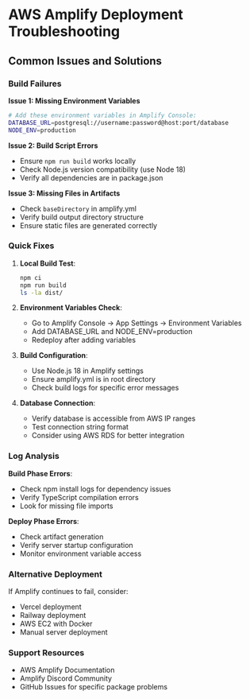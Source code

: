 # AWS Amplify Deployment Troubleshooting

## Common Issues and Solutions

### Build Failures

**Issue 1: Missing Environment Variables**
```bash
# Add these environment variables in Amplify Console:
DATABASE_URL=postgresql://username:password@host:port/database
NODE_ENV=production
```

**Issue 2: Build Script Errors**
- Ensure `npm run build` works locally
- Check Node.js version compatibility (use Node 18)
- Verify all dependencies are in package.json

**Issue 3: Missing Files in Artifacts**
- Check `baseDirectory` in amplify.yml
- Verify build output directory structure
- Ensure static files are generated correctly

### Quick Fixes

1. **Local Build Test**:
   ```bash
   npm ci
   npm run build
   ls -la dist/
   ```

2. **Environment Variables Check**:
   - Go to Amplify Console → App Settings → Environment Variables
   - Add DATABASE_URL and NODE_ENV=production
   - Redeploy after adding variables

3. **Build Configuration**:
   - Use Node.js 18 in Amplify settings
   - Ensure amplify.yml is in root directory
   - Check build logs for specific error messages

4. **Database Connection**:
   - Verify database is accessible from AWS IP ranges
   - Test connection string format
   - Consider using AWS RDS for better integration

### Log Analysis

**Build Phase Errors**:
- Check npm install logs for dependency issues
- Verify TypeScript compilation errors
- Look for missing file imports

**Deploy Phase Errors**:
- Check artifact generation
- Verify server startup configuration
- Monitor environment variable access

### Alternative Deployment

If Amplify continues to fail, consider:
- Vercel deployment
- Railway deployment  
- AWS EC2 with Docker
- Manual server deployment

### Support Resources

- AWS Amplify Documentation
- Amplify Discord Community
- GitHub Issues for specific package problems